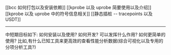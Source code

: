 
[[bcc 如何打包以及安装依赖]]
[[kprobe 以及 uprobe 简要使用以及介绍]]
[[kprobe 以及 uprobe 中的符号信息相关]]
[[静态插桩 --  tracepoints 以及 USDT]]

---
中短期目标如下:
如何安装以及使用?
如何开发?
可以发挥什么作用?
如何更简单的使用? 比如,有什么已知工具来更高效的查看性能分析数据(综合可视化以及专用的分项分析工具?)